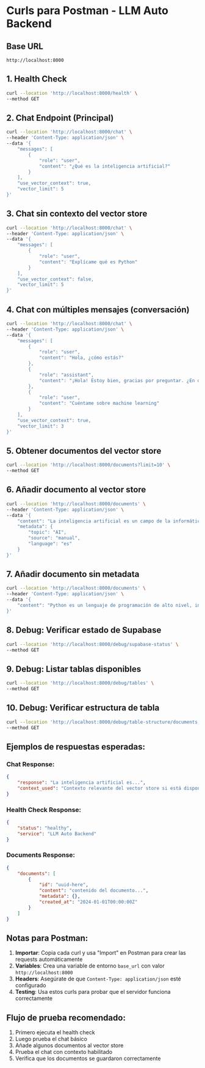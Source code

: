 # Curls para Postman - LLM Auto Backend

## Base URL
```
http://localhost:8000
```

## 1. Health Check
```bash
curl --location 'http://localhost:8000/health' \
--method GET
```

## 2. Chat Endpoint (Principal)
```bash
curl --location 'http://localhost:8000/chat' \
--header 'Content-Type: application/json' \
--data '{
    "messages": [
        {
            "role": "user",
            "content": "¿Qué es la inteligencia artificial?"
        }
    ],
    "use_vector_context": true,
    "vector_limit": 5
}'
```

## 3. Chat sin contexto del vector store
```bash
curl --location 'http://localhost:8000/chat' \
--header 'Content-Type: application/json' \
--data '{
    "messages": [
        {
            "role": "user",
            "content": "Explícame qué es Python"
        }
    ],
    "use_vector_context": false,
    "vector_limit": 5
}'
```

## 4. Chat con múltiples mensajes (conversación)
```bash
curl --location 'http://localhost:8000/chat' \
--header 'Content-Type: application/json' \
--data '{
    "messages": [
        {
            "role": "user",
            "content": "Hola, ¿cómo estás?"
        },
        {
            "role": "assistant",
            "content": "¡Hola! Estoy bien, gracias por preguntar. ¿En qué puedo ayudarte hoy?"
        },
        {
            "role": "user",
            "content": "Cuéntame sobre machine learning"
        }
    ],
    "use_vector_context": true,
    "vector_limit": 3
}'
```

## 5. Obtener documentos del vector store
```bash
curl --location 'http://localhost:8000/documents?limit=10' \
--method GET
```

## 6. Añadir documento al vector store
```bash
curl --location 'http://localhost:8000/documents' \
--header 'Content-Type: application/json' \
--data '{
    "content": "La inteligencia artificial es un campo de la informática que se centra en la creación de sistemas capaces de realizar tareas que normalmente requieren inteligencia humana.",
    "metadata": {
        "topic": "AI",
        "source": "manual",
        "language": "es"
    }
}'
```

## 7. Añadir documento sin metadata
```bash
curl --location 'http://localhost:8000/documents' \
--header 'Content-Type: application/json' \
--data '{
    "content": "Python es un lenguaje de programación de alto nivel, interpretado y de propósito general. Es conocido por su sintaxis simple y legible."
}'
```

## 8. Debug: Verificar estado de Supabase
```bash
curl --location 'http://localhost:8000/debug/supabase-status' \
--method GET
```

## 9. Debug: Listar tablas disponibles
```bash
curl --location 'http://localhost:8000/debug/tables' \
--method GET
```

## 10. Debug: Verificar estructura de tabla
```bash
curl --location 'http://localhost:8000/debug/table-structure/documents' \
--method GET
```

## Ejemplos de respuestas esperadas:

### Chat Response:
```json
{
    "response": "La inteligencia artificial es...",
    "context_used": "Contexto relevante del vector store si está disponible..."
}
```

### Health Check Response:
```json
{
    "status": "healthy",
    "service": "LLM Auto Backend"
}
```

### Documents Response:
```json
{
    "documents": [
        {
            "id": "uuid-here",
            "content": "contenido del documento...",
            "metadata": {},
            "created_at": "2024-01-01T00:00:00Z"
        }
    ]
}
```

## Notas para Postman:

1. **Importar**: Copia cada curl y usa "Import" en Postman para crear las requests automáticamente
2. **Variables**: Crea una variable de entorno `base_url` con valor `http://localhost:8000`
3. **Headers**: Asegúrate de que `Content-Type: application/json` esté configurado
4. **Testing**: Usa estos curls para probar que el servidor funciona correctamente

## Flujo de prueba recomendado:

1. Primero ejecuta el health check
2. Luego prueba el chat básico
3. Añade algunos documentos al vector store
4. Prueba el chat con contexto habilitado
5. Verifica que los documentos se guardaron correctamente
